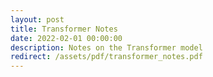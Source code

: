 ```yaml
---
layout: post
title: Transformer Notes
date: 2022-02-01 00:00:00
description: Notes on the Transformer model
redirect: /assets/pdf/transformer_notes.pdf
---
```


<!-- ## Transformer
The Transformer is a revolutionary model architecture that tackles the sequence transduction problem in a different way than what we've learnt in the previous lectures (RNNs). By eschewing recurrence and instead relying solely on attention mechanisms to draw the dependencies between input and output, Transformer has outperformed the state-of-the-art models in various tasks with significantly more parallelization, which results in less training time.

## Encoder-Decoder Structure
The Transformer is an encoder-decoder model, as shown in Figure~\ref{fig:enc-dec}. The encoder maps the input sequence to a sequence of vector representations. Given a sequence of tokens (i.e., words, subwords, etc), $\left(w_1,w_2,...,w_n\right)$, the output of the encoder is a sequence of vectors $Z=\left(z_1,z_2,...,z_n\right)$ where $z_i\in R^{d_{model}}$ is the representation of token $w_i$. 
<div class="col-sm mt-3 mt-md-0">
    {% include figure.html path="assets/img/enc-dec.png" class="img-fluid rounded z-depth-1" zoomable=true %}
</div>
<div class="caption">
    A simple, elegant caption looks good between image rows, after each row, or doesn't have to be there at all.
</div>
\begin{marginfigure}%
  \includegraphics[width=\linewidth]{enc-dec.png}
  \caption{The Encoder-Decoder structure}
  \label{fig:enc-dec}
\end{marginfigure}
The decoder then takes $Z$ and generates a sequence of output tokens $\left(y_1,y_2,...,y_m\right)$, one token at a time. The decoder is auto-regressive, which means at each step, it takes the previously generated token as an additional input to generate the next token.\\
We will first introduce attention, one of the core components of the Transformer, then go through the encoder, and then move to the decoder.\\

## Attention
### Scaled Dot-Product Attention
\label{Scaled Dot-Product Attention}
The attention mechanism adopted by the Transformer model is \textit{Scaled Dot-Product Attention}. We take the self-attention mechanism in the encoder module (we'll explain the encoder in the next section) as an example.\\
We are given a sequence of tokens, $s = \left(w_1, w_2, ..., w_n\right)$, which have already been mapped into embedding vectors $x_1,x_2,...,x_n\in R^{d_{model}}$ in the previous modules. We want to determine how $w_i,i\in\{1,2,...,n\}$ attends to all the tokens in the sequence. The computation of the attention scores can be decomposed into the following steps:
\begin{enumerate}
\item Let $W^Q\in R^{d_{model}\times d_k}, W^K\in R^{d_{model}\times d_k}, W^V\in R^{d_{model}\times d_v}$ denote three parameter matrices that we will train during the training time. With these matrices, we can create a query vector, a key vector and a value vector for \textbf{each} of the tokens. 
\begin{align*}
&q_i=W^Qx_i\\
&k_i=W^Kx_i\\
&v_i=W^Vx_i\quad \text{for }i\in \{1,2,...,n\}
\end{align*}
We call these vectors ``query'', ``key'', and ``value'' because we want them to represent each token from a particular aspect. The roles they play will be clear in the following steps.

\item Then we calculate a raw attention score for every pair of tokens. For every $w_i$, we want to calculate how it attends to all the tokens in the sequence. So we use $w_i$'s query vector, and score every token against $w_i$ using their key vectors. Because every token becomes the query for once, we calculate $e_{ij}$ for all the $(i,j)$ pairs.
$$e_{ij}=q_i\cdot k_j\quad \text{for }i,j\in \{1,2,...,n\}$$

\item The third step is to multiply all the $e_{ij}$'s by a scaling factor $\frac{1}{\sqrt d_k}$. This leads to more stable gradients. 
$$s_{ij} = \frac{e_{ij}}{\sqrt{d_k}}$$
To learn why this specific value is chosen, we can assume the components of $q$ and $k$ are independent random variables with mean $0$ and variance $1$. Then the dot product $q\cdot k=\sum_{j=1}^{d_k}q_j k_j$ has mean $0$ and variance $d_k$. Hence, we multiply $\frac{1}{\sqrt d_k}$ to normalize the variance, thus facilitating the training.

\item Next, we normalize the attention scores with a softmax function.
$$\alpha_{ij} = \operatorname{softmax}(s_{ij}) = \frac{\exp (s_{ij})}{\sum\limits_{k=1}^n \exp (s_{ik})}$$

\item The final step is to multiply the attention score with the value vectors and sum them up.
$$z_i = \sum_{j=1}^{d_k}\alpha_{ij} v_j$$
\end{enumerate}

That concludes the self-attention calculation for an input sequence. The resulting vectors $(z_1,z_2,...,z_n)$ can then be sent to the following neural networks. In conclusion, the self-attention layer calculates a weighted sum of value vectors, where the weights are determined by the dot-product of query vectors and key vectors.
### The Matrix Form
In practice, it's often more useful to do computations with matrices. Assume we have a batch of embedding vectors, $X\in R^{b\times d_{model}}$, together with the parameter matrices $W^Q,W^K,W^V$ described above. The self-attention calculation in the matrix form can be done as follows:

\begin{enumerate}
\item Compute $Q\in R^{b\times d_k},K\in R^{b\times d_k},V\in R^{b\times d_v}$ matrices, as shown in Figure~\ref{fig:matrix-att}.
\begin{align*}
    Q=X W^Q\\
    K=X W^K\\
    V=X W^V
\end{align*}
\begin{marginfigure}%
  \includegraphics[width=\linewidth]{matrix-att.png}
  \caption{Calculate the Q,K,V matrices}
  \label{fig:matrix-att}
\end{marginfigure}
\item Calculate the raw attention score matrix $E\in R^{b\times b}$.
$$E=Q K^T$$
\item Apply the scaling factor to $E$.
$$S=\frac{E}{\sqrt{d_k}}$$
\item Use softmax to normalize the attention matrix to get $T\in R^{b\times b}$. Every row of $T$ is normalized and has norm $1$.
$$T=\operatorname{softmax}(S)$$
\item Calculate the weighted sum $Z\in R^{b\times d_v}$, as shown in Figure~\ref{fig:matrix-att2}.
\begin{marginfigure}%
  \includegraphics[width=\linewidth]{matrix-att2.png}
  \caption{Calculate the self-attention}
  \label{fig:matrix-att2}
\end{marginfigure}
$$Z=TV=\operatorname{softmax}\left(\frac{Q K^{T}}{\sqrt{d_{k}}}\right) V$$
\end{enumerate}
### Multi-Head Attention
As discussed above, the parameter matrices $W^Q,W^K,W^V$ are to extract useful information from the sequence from a certain aspect. However, as natural language often contains very rich meanings, a single set of parameter matrices can fall short of generating a good representation of the sequence. Thus, we can benefit from having multiple sets of $W^Q,W^K,W^V$ matrices, which are learned in parallel and ideally can project the input embeddings into different representation subspaces.\\
This mechanism is called multi-head attention. Each attention output we calculated in the previous sections is called an attention head. $head_i$ (i.e., $Z_i$) is calculated with parameter matrices $W^Q_i,W^K_i,W^V_i$:
\begin{marginfigure}%
  \includegraphics[width=\linewidth]{multi-head-att.png}
  \caption{Calculate the multi-head attention}
  \label{fig:multi-head-att}
\end{marginfigure}
$$head_i=\operatorname{softmax}\left(\frac{Q_i K_i^{T}}{\sqrt{d_{k}}}\right) V_i=\operatorname{softmax}\left(\frac{(XW^Q_i) (XW^K_i)^{T}}{\sqrt{d_{k}}}\right) (XW^V_i)$$
Assume we're using the $h$-head attention. Let $W^O\in R^{h d_v\times d}$ denote another parameter matrix that we will train. We first concatenate the $h$ attention heads, and then use $W^O$ to project the embedding matrix back to $R^{b\times d_{model}}$. Figure~\ref{fig:multi-head-att} shows this process.
$$M=\operatorname{Concat}(head_1,head_2,...,head_h)W^O$$
For the hyper-parameters, Vaswani et al. uses $h=8$ and $d_k=d_v=d_{model}/h=64$.

## Encoder
Let's first take a look at a single layer in the encoder. As Figure~\ref{fig:enc} shows, we can break an encoder layer into two sub-layers: a self-attention layer, followed by a feed-forward neural network (FFN).\\
\begin{marginfigure}%
  \includegraphics[width=\linewidth]{enc.png}
  \caption{A (simplified) encoder layer}
  \label{fig:enc}
\end{marginfigure}
Let $X=\left(x_1,x_2,...,x_n\right)$ denote the input of a sub-layer, where each $x_i\in R^{d_{model}}$ is a vector representation of the original input token $w_i$. Then let's analyze the outputs of the two sub-layers.\\
\begin{enumerate}
    \item Self-attention. As the previous section introduced, it applies linear transformations to $X$ and produces a sequence of query, key, and value vectors $Q,K,V$. Then the multi-head scaled dot-product attention is calculated.  
    \item Feed-forward neural network. It consists of two linear transformations with a RELU activation in between, and it operates on each $x_i$.
    $$\operatorname{FFN}(x_i)=\operatorname{RELU}(x_i W_1+b_1)W_2+b_2\quad \text{for }i\in\{1,2,...,n\}$$
    \begin{marginfigure}%
      \includegraphics[width=\linewidth]{ffn.png}
      \caption{Position-wise FFN: apply the same linear transformations to every position within the same layer}
      \label{fig:ffn}
    \end{marginfigure}
    The FFN is called point-wise, or position-wise, because it applies exactly the same two linear transformations for every position $i$ within the same layer.
\end{enumerate}
The encoder stacks $N$ such layers. The layers are of exactly the same architecture, but they don't share parameters. All sub-layers produce outputs of dimension $d_{model}$. The vanilla Transformer proposed by Vaswani et al. sets $N=6$ and $d_{model}=512$.

## Positional Encoding
Since the model does not use a recurrent structure, it cannot take the order of the input sequence into account. As a result, we lose a significant amount of information. Therefore, the Transformer adds the positional encoding (PE) to the input embeddings before sending the embeddings into the encoder layers.\\
The positional encoding uses sine and cosine functions of different frequencies. Here $pos$ is the position of a token and $2i,2i+1$ represent the dimensions.
\begin{marginfigure}
  \includegraphics[width=\linewidth]{pos-enc.png}
  \caption{Positional encoding}
  \label{fig:pos-enc}
\end{marginfigure}
\begin{align*}
    \operatorname{PE}_{(pos, 2 i)}&=\sin\left(p o s / 10000^{2 i / d_{\text {model }}}\right)\\
    \operatorname{PE}_{(pos, 2 i+1)}&=\cos\left(p o s / 10000^{2 i / d_{\mathrm{model}}}\right)\\
    \text{for } &i\in\{0,1,...,d_{model}/2-1\}
\end{align*}
We can also take a look at the positional encoding of a given position $k$ (assume $d_{model}=256$):
$$
p_{k}=\left(\begin{array}{c}
\sin \left(k / 10000^{0 / 256}\right) \\
\cos \left(k / 10000^{0 / 256}\right) \\
\vdots \\
\sin \left(k / 10000^{254/256}\right) \\
\cos \left(k / 10000^{254/256}\right)
\end{array}\right)
$$
Figure~\ref{fig:pos-enc} shows a demo of the personal encoding. A row corresponds to a certain dimension, and a column corresponds to a certain position. \\
% TODO explain more about extrapolating,relative positions,embedding+PE
One advantage of the sinusoidal positional encoding is that it may allow the model to extrapolate to sequence lengths longer than the ones encountered during training.\\
The positional encoding is added to the token embeddings, and then the embeddings are fed into the encoder. 
%If we fix the dimension and look at a single row, it's either a sine or cosine function based on the parity of the position. As the dimension increases, the frequency of the sinusoid gets smaller.

## Decoder
\begin{marginfigure}%
  \includegraphics[width=\linewidth]{dec.png}
  \caption{A (simplified) decoder layer}
  \label{fig:dec}
\end{marginfigure}
After analyzing the encoder structure, let's take a look at the decoder. As Figure~\ref{fig:dec} shows, we can break a decoder layer into three sub-layers: a masked self-attention layer, an encoder-decoder attention layer, and a feed-forward neural network. \\
Again, let $X=\left(x_1,x_2,...,x_n\right)$ denote the input of a sub-layer (the output of the previous decoder sub-layer), where each $x_i\in R^{d_{model}}$ is a vector representation of the original input token $w_i$, and let's analyze the outputs of the three sub-layers.\\

\begin{enumerate}
    \item Masked self-attention. Every position attends to all the history positions and itself, but not to the future positions. That is to say, for vector $x_i$, it should only attend to $\{x_1,x_2,...,x_i\}$. This is because the decoder is auto-regressive, which means it generates one token at a time, and it takes the previously generated token as an additional input. We want to prevent the earlier steps from ``seeing'' the future ones, in order to emulate the auto-regressive process.\\
    \begin{marginfigure}%
      \includegraphics[width=\linewidth]{mased-att.png}
      \caption{Masked self-attention: assign $-\infty$ to zero the softmax outputs}
      \label{fig:mased-att}
    \end{marginfigure}
    As shown in Figure~\ref{fig:mased-att}, we can implement this inside of scaled dot-product attention by masking out (setting to $-\infty$) all values in the input of the softmax which correspond to illegal connections. In that way, the output of softmax for the illegal connections will be $0$.
    \item Encoder-decoder attention. It performs multi-head attention over the output of the encoder stack. This layer takes inputs from two sources: the previous decoder sub-layer, and the encoder layer.\\
    Let $Z=\left(z_1,z_2,...,z_n\right)$ denote the output of the uppermost encoder layer. In this attention layer, the query is from this decoder sub-layer's input, and the key and value are from the encoder output:
    \begin{align*}
        Q=X W^Q\\
        K=Z W^K\\
        V=Z W^V
    \end{align*}
    Then the multi-head scaled dot-product attention is calculated.
    \item Feed-forward neural network. Same as the encoder.
\end{enumerate}

## Other Optimization
### Residual Connections
Residual connections were first proposed by He et al. in 2015 and were proven effective to ease the training of deep neural networks. The Transformer makes use of the residual connections by applying them after every sub-layers in the encoder and decoder. Then the output of each sublayer is changed to $x+\operatorname{Sublayer}(x)$.
\begin{marginfigure}%
  \includegraphics[width=\linewidth]{enc-opt.png}
  \caption{The encoder module with the residual connections and the layer normalization}
  \label{fig:enc-opt}
\end{marginfigure}
### Layer Normalization
Layer normalization, proposed by Ba et al. in 2016, is a useful method to stabilize the hidden state and reduce the training time. The Transformer also adopts this optimization in both the encoder and decoder. For each layer, the layer normalization statistics over all the hidden units in the same layer are calculated as:
$$
\mu^{l}=\frac{1}{H} \sum_{i=1}^{H} a_{i}^{l} \quad \sigma^{l}=\sqrt{\frac{1}{H} \sum_{i=1}^{H}\left(a_{i}^{l}-\mu^{l}\right)^{2}}
$$
And then the inputs are normalized to be:
$$
x^{\ell^{\prime}}=\frac{x^{\ell}-\mu^{\ell}}{\sigma^{\ell}+\epsilon}
$$
Combined with the residual connections, the original $\operatorname{Sublayer}(x)$ transformation is changed to $\operatorname{LayerNorm}(x+\operatorname{Sublayer}(x))$. Figure~\ref{fig:enc-opt} shows the encoder layers with the residual connections and the layer normalization. The same tricks are applied to the decoder as well.

## The Whole Picture
Putting all these modules together, we get a whole picture of the Transformer, as shown in Figure~\ref{fig:transformer}.
\begin{marginfigure}%
  \includegraphics[width=\linewidth]{transformer.png}
  \caption{The optimized encoder}
  \label{fig:transformer}
\end{marginfigure}
The Transformer model achieved a new state-of-the-art (SOTA) on both WMT 2014 English-to-German and WMT 2014 English-to-French translation tasks at the time it was proposed. Nowadays, the Transformer has been applied to address a lot of different NLP tasks and achieves outstanding performance. It also shows promising performance in domains out of NLP. 
Besides, the Transformer architecture inspired various brilliant research findings, e.g., Transformer-XL, BERT, GPT-2/3, etc. Its revolutionary architecture and remarkable achievements have made it an especially important member of the NLP family. -->